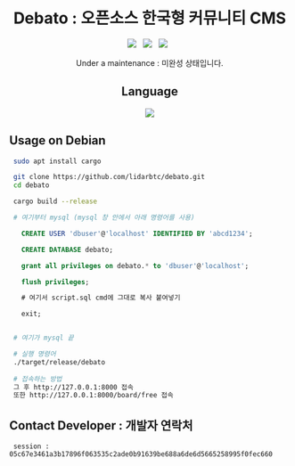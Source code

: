 <div align=center>
 
# Debato : 오픈소스 한국형 커뮤니티 CMS
 <p>
 <img src="https://img.shields.io/github/stars/lidarbtc/dongbaek-life?color=%23DF0067&style=for-the-badge"/> &nbsp;
 <img src="https://img.shields.io/github/forks/lidarbtc/dongbaek-life?color=%239999FF&style=for-the-badge"/> &nbsp;
 <img src="https://img.shields.io/github/license/lidarbtc/dongbaek-life?color=%23E8E8E8&style=for-the-badge"/> &nbsp;

Under a maintenance : 미완성 상태입니다.

## Language</br>

<img src="https://img.shields.io/badge/Rust-black?style=for-the-badge&logo=rust&logoColor=#E57324"/></br>

</div>

## Usage on Debian

```sh
 sudo apt install cargo

 git clone https://github.com/lidarbtc/debato.git
 cd debato

 cargo build --release

 # 여기부터 mysql (mysql 창 안에서 아래 명령어를 사용)
```

```SQL
   CREATE USER 'dbuser'@'localhost' IDENTIFIED BY 'abcd1234';

   CREATE DATABASE debato;

   grant all privileges on debato.* to 'dbuser'@'localhost';

   flush privileges;

   # 여기서 script.sql cmd에 그대로 복사 붙여넣기

   exit;
```

```sh

 # 여기가 mysql 끝

 # 실행 명령어
 ./target/release/debato
 
 # 접속하는 방법
 그 후 http://127.0.0.1:8000 접속
 또한 http://127.0.0.1:8000/board/free 접속

```

## Contact Developer : 개발자 연락처

```
 session : 05c67e3461a3b17896f063535c2ade0b91639be688a6de6d5665258995f0fec660
```
